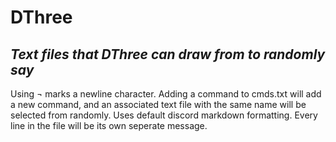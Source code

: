 # DThree
## _Text files that DThree can draw from to randomly say_
Using ¬ marks a newline character.
Adding a command to cmds.txt will add a new command, and an associated text file with the same name will be selected from randomly.
Uses default discord markdown formatting.
Every line in the file will be its own seperate message.
